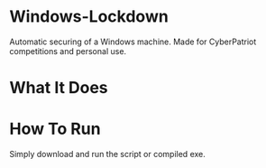 # Windows-Lockdown
Automatic securing of a Windows machine. Made for CyberPatriot competitions and personal use.

# What It Does

# How To Run
Simply download and run the script or compiled exe.

